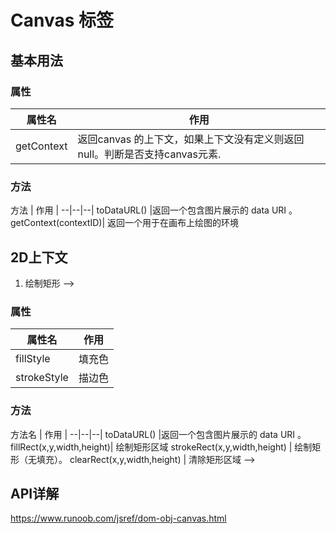 # Canvas 标签
## 基本用法

### 属性
属性名 | 作用
--|--|
getContext|返回canvas 的上下文，如果上下文没有定义则返回 null。判断是否支持canvas元素.

### 方法
方法 | 作用 |
--|--|--|
toDataURL() |返回一个包含图片展示的 data URI 。
getContext(contextID)| 返回一个用于在画布上绘图的环境
## 2D上下文
1. 绘制矩形 -->
### 属性
属性名 | 作用
--|--|
fillStyle | 填充色
strokeStyle | 描边色
### 方法
方法名 | 作用 |
--|--|--|
toDataURL() |返回一个包含图片展示的 data URI 。
fillRect(x,y,width,height)| 绘制矩形区域
strokeRect(x,y,width,height) | 绘制矩形（无填充）。
clearRect(x,y,width,height)  | 清除矩形区域 -->

<!-- 2. 绘制路径 -->
<!-- 要绘制路径，首先必须调用beginPath()方法，表示开始要绘制新路径。 -->
<!-- 
方法 | 作用 | 参数解释
--|--|--|
ctx.arc(x, y, radius, startAngle, endAngle, anticlockwise)| 绘制一条弧线|
context.arcTo(x1,y1,x2,y2,r); | 创建介于两个切线之间的弧： -->


## API详解
https://www.runoob.com/jsref/dom-obj-canvas.html